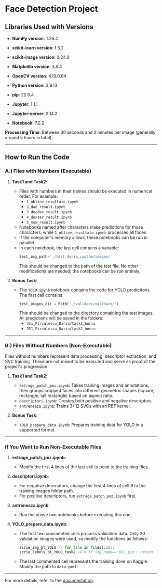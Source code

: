 # Face Detection Project

## Libraries Used with Versions

- **NumPy version**: 1.26.4  
- **scikit-learn version**: 1.5.2  
- **scikit-image version**: 0.24.0  
- **Matplotlib version**: 3.8.4  
- **OpenCV version**: 4.10.0.84  
- **Python version**: 3.9.13  
- **pip**: 22.0.4  

- **Jupyter**: 1.1.1  
- **Jupyter-server**: 2.14.2  
- **Notebook**: 7.2.2  

**Processing Time**: Between 30 seconds and 2 minutes per image (generally around 5 hours in total).  

---

## How to Run the Code

### A.) Files with Numbers (Executable)

1. **Task1 and Task2**:  
   - Files with numbers in their names should be executed in numerical order. For example:  
     - `1_obtine_rezultate.ipynb`  
     - `2_dad_result.ipynb`  
     - `3_deedee_result.ipynb`  
     - `4_dexter_result.ipynb`  
     - `5_mom_result.ipynb`  
   - Notebooks named after characters make predictions for those characters, while `1_obtine_rezultate.ipynb` processes all faces.  
   - If the computer's memory allows, these notebooks can be run in parallel.  
   - In each notebook, the last cell contains a variable:  
     ```python  
     test_img_path='./test_daria_custom/images/'  
     ```  
     This should be changed to the path of the test file. No other modifications are needed; the notebooks can be run entirely.  

2. **Bonus Task**:  
   - The `YOLO.ipynb` notebook contains the code for YOLO predictions. The first cell contains:  
     ```python  
     test_images_dir = Path("./validare/validare/")  
     ```  
     This should be changed to the directory containing the test images. All predictions will be saved in the folders:  
     - `351_Pirvulescu_Daria/task1_bonus`  
     - `351_Pirvulescu_Daria/task2_bonus`  

---

### B.) Files Without Numbers (Non-Executable)

Files without numbers represent data processing, descriptor extraction, and SVC training. These are not meant to be executed and serve as proof of the project's progression.  

1. **Task1 and Task2**:  
   - `extrage_patch_poz.ipynb`: Takes training images and annotations, then groups cropped faces into different geometric shapes (square, rectangle, tall rectangle) based on aspect ratio.  
   - `descriptori.ipynb`: Creates both positive and negative descriptors.  
   - `antreneaza.ipynb`: Trains 3+12 SVCs with an RBF kernel.  

2. **Bonus Task**:  
   - `YOLO_prepare_data.ipynb`: Prepares training data for YOLO in a supported format.  

---

### If You Want to Run Non-Executable Files

1. **extrage_patch_poz.ipynb**:  
   - Modify the first 4 lines of the last cell to point to the training files.  

2. **descriptori.ipynb**:  
   - For negative descriptors, change the first 4 lines of cell 6 to the training images folder path.  
   - For positive descriptors, run `extrage_patch_poz.ipynb` first.  

3. **antreneaza.ipynb**:  
   - Run the above two notebooks before executing this one.  

4. **YOLO_prepare_data.ipynb**:  
   - The first two commented cells process validation data. Only 20 validation images were used, so modify the functions as follows:  
     ```python  
     scrie_img_pt_YOLO -> for file in files[:20]:  
     scrie_labels_pt_YOLO_task2 -> # if img_name=='021.jpg': return  
     ```  
   - The last commented cell represents the training done on Kaggle. Modify the path to `data.yaml`.  

---

For more details, refer to the [documentation](link_to_documentation_file_in_repository).
